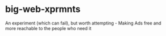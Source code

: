 # big-web-xprmnts
An experiment (which can fail), but worth attempting - Making Ads free and more reachable to the people who need it
